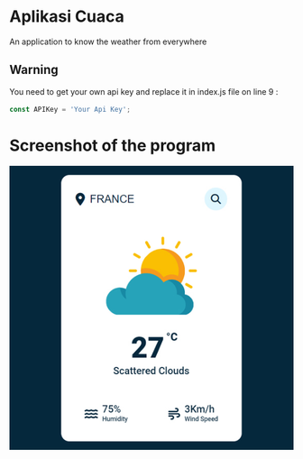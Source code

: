 # Aplikasi Cuaca

An application to know the weather from everywhere
## Warning
You need to get your own api key and replace it in index.js file on line 9 :

```javascript
const APIKey = 'Your Api Key';
```

# Screenshot of the program

![screenshot](screenshot.jpg)

